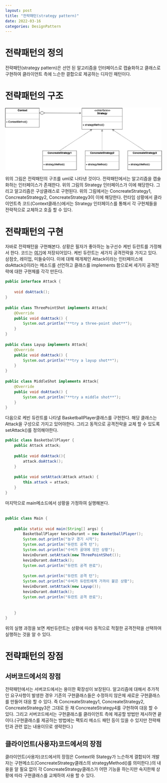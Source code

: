 ```yaml
---
layout: post
title: "전략패턴(strategy pattern)"
date: 2022-03-16
categories: DesignPattern
---
```

# 전략패턴의 정의

전략패턴(strategy pattern)은 선언 된 알고리즘을 인터페이스로 캡슐화하고 클래스로 구현하여 클라이언트 측에 느슨한 결합으로 제공하는 디자인 패턴이다.

# 전략패턴의 구조

![strategy-pattern-01](/public/images/strategy-pattern-01.png)

위의 그림은 전략패턴의 구조를 uml로 나타낸 것이다. 전략패턴에서는 알고리즘을 캡슐화하는 인터페이스가 존재한다. 위의 그림의 Strategy 인터페이스가 이에 해당한다. 그리고 알고리즘은 구상클래스로 구현된다. 위의 그림에서는 ConcreateStrategy1, ConcreateStrategy2, ConcreateStrategy3이 이에 해당한다. 런타임 상황에서 클라이언트측 코드(Context클래스)에서는 Strategy 인터페이스를 통해서 각 구현체들을 전략적으로 교체하고 호출 할 수 있다.

# 전략패턴의 구현

자바로 전략패턴을 구현해본다. 상황은 필자가 좋아하는 농구선수 케빈 듀란트를 가정해서 한다. 코드는 [여기](https://github.com/GyujinAn/blog-sample-code/tree/main/java/src/designpatterns/strategy01)에 저장되어있다. 케빈 듀란트는 세가지 공격전략을 가지고 있다. 삼점숫, 레이업, 미들슛이다. 이에 대해 매개체인 Attack이라는 인터페이스에 doAttack()이라는 메소드를 선언하고 클래스를 implements 함으로써 세가지 공격전략에 대한 구현체를 각각 만든다.

```java
public interface Attack {

    void doAttack();
}

public class ThreePointShot implements Attack{
    @Override
    public void doAttack() {
        System.out.println("**try a three-point shot**");
    }
}

public class Layup implements Attack{
    @Override
    public void doAttack() {
        System.out.println("**try a layup shot**");
    }
}

public class MiddleShot implements Attack{
    @Override
    public void doAttack() {
        System.out.println("**try a middle shot**");
    }
}
```

다음으로 케빈 듀란트를 나타낼 BasketballPlayer클래스를 구현한다. 해당 클래스는 Attack을 구성으로 가지고 있어야한다. 그리고 동적으로 공격전략을 교체 할 수 있도록 setAttack()를 정의해야한다.

```java
public class BasketballPlayer {
    public Attack attack;

    public void doAttack(){
        attack.doAttack();
    }

    public void setAttack(Attack attack) {
        this.attack = attack;
    }
}
```

마지막으로 main메소드에서 상황을 가정하여 실행해본다.

```java

public class Main {

    public static void main(String[] args) {
        BasketballPlayer kevinDurant = new BasketballPlayer();
        System.out.println("농구 경기 시작");
        System.out.println("듀란트 공격 턴");
        System.out.println("수비가 골대에 모인 상황");
        kevinDurant.setAttack(new ThreePointShot());
        kevinDurant.doAttack();
        System.out.println("듀란트 공격 완료");

        System.out.println("듀란트 공격 턴");
        System.out.println("수비가 듀란트에게 가까이 붙은 상황");
        kevinDurant.setAttack(new Layup());
        kevinDurant.doAttack();
        System.out.println("듀란트 공격 완료");


    }
}
```

위의 실행 과정을 보면 케빈듀란트는 상황에 따라 동적으로 적절한 공격전략을 선택하여 실행하는 것을 알 수 있다.

# 전략패턴의 장점

## 서버코드에서의 장점

전략패턴에서는 서버코드에서는 용이한 확장성이 보장된다. 알고리즘에 대해서 추가적인 요구사항이 발생한 경우 기존의 구현클래스들은 수정하지 않은체 새로운 구현클래스를 만들어 대응 할 수 있다. 즉 ConcreateStrategy1, ConcreateStrategy2, ConcreateStrategy3은 그대로 둔 채 ConcreateStrategy4를 구현하여 대응 할 수 있다. 그리고 서버코드에서는 구현클래스를 클라이언트 측에 제공할 방법만 제시하면 끝이다.(구현클래스를 제공하는 방법에는 팩토리 메소드 패턴 등이 있을 수 있지만 전략패턴과 관련 없는 내용이므로 생략한다.)

## 클라이언트(사용자)코드에서의 장점

클라이언트(사용자)코드에서의 장점은 Context와 Stategy가 느슨하게 결합되어 개발자는 구현메소드(ConcreateStrategy클래스의 strategyMethod()를 의미한다.)의 내용을 알 필요 없이 각 ConcreateStrategy클래스가 어떤 기능을 하는지만 숙지한채 상황에 따라 구현클래스를 교체하여 사용 할 수 있다.


<!-- ## 4. 전략패턴 사례

자바에서는 객체의 대소비교를 위해서 interface Comparator<T> 를 제공한다. Comparator는 전략패턴의 Strategy 인터페이스라고 할 수 있다. 즉 Comparator의 구현클래스들은 Comparator로 캡슐화된 대소비교를 위한 알고리즘 집합체이다. 위의 예시 다른 점은 Comparator의 구현체는 클라이언트 측에서 직접 구현하여 주입해 줄 수 있다는 것이다. 아래는 Comparator 인터페이스의 사용예시이다.

```java
class Person{
    public Person(int no) {
        this.no = no;
    }

    int no;

    @Override
    public String toString() {
        return "Person{" +
                "no=" + no +
                '}';
    }
}

class AscendingPersonComparator implements Comparator<Person> {
    @Override
    public int compare(Person o1, Person o2) {
        if(o1.no > o2.no){
            return 1;
        }else if(o1.no < o2.no){
            return -1;
        }else {
            return 0;
        }
    }
}

class DescendingPersonComparator implements Comparator<Person>{
    @Override
    public int compare(Person o1, Person o2) {
        if(o1.no > o2.no){
            return -1;
        }else if(o1.no < o2.no){
            return 1;
        }else {
            return 0;
        }
    }
}

public class Main {

    public static void main(String[] args) {

        List<Person> list = new ArrayList<>();

        list.add(new Person(2));
        list.add(new Person(0));
        list.add(new Person(4));
        list.add(new Person(1));
        list.add(new Person(3));

        System.out.println("---현재상태---");
        list.stream().forEach(System.out::print);

        System.out.println();
        System.out.println("---오름차순으로 전략교체---");
        Collections.sort(list, new AscendingPersonComparator());

        list.stream().forEach(System.out::print);

        System.out.println();
        System.out.println("---내림차순으로 전략교체---");
        Collections.sort(list, new DescendingPersonComparator());

        list.stream().forEach(System.out::print);

    }


}

실행결과
---현재상태---
Person{no=2}Person{no=0}Person{no=4}Person{no=1}Person{no=3}
---오름차순으로 전략교체---
Person{no=0}Person{no=1}Person{no=2}Person{no=3}Person{no=4}
---내림차순으로 전략교체---
Person{no=4}Person{no=3}Person{no=2}Person{no=1}Person{no=0}
```

코드와 실행결과를 보면 두개의 전략 즉 오름차순과 내림차순에 대한 비교 메소드을 구현하여 런타임시에 교체하여 사용한 것을 알 수 있다. 아래의 코드는 [여기](https://github.com/GyujinAn/blog-sample-code/tree/main/java/src/designpatterns/strategy02)에 저장되어 있다. -->




